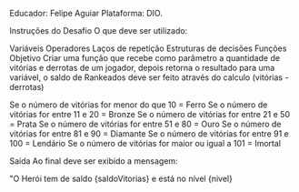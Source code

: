 Educador: Felipe Aguiar
Plataforma: DIO.

Instruções do Desafio
O que deve ser utilizado:

Variáveis
Operadores
Laços de repetição
Estruturas de decisões
Funções
Objetivo
Criar uma função que recebe como parâmetro a quantidade de vitórias e derrotas de um jogador, depois retorna o resultado para uma variável, o saldo de Rankeados deve ser feito através do calculo (vitórias - derrotas)

Se o número de vitórias for menor do que 10 = Ferro
Se o número de vitórias for entre 11 e 20 = Bronze
Se o número de vitórias for entre 21 e 50 = Prata
Se o número de vitórias for entre 51 e 80 = Ouro
Se o número de vitórias for entre 81 e 90 = Diamante
Se o número de vitórias for entre 91 e 100 = Lendário
Se o número de vitórias for maior ou igual a 101 = Imortal

Saída
Ao final deve ser exibido a mensagem:

"O Herói tem de saldo {saldoVitorias} e está no nível {nivel}
